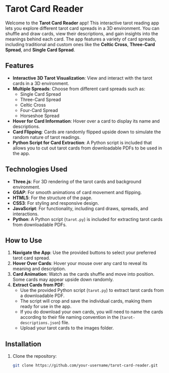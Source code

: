 # Tarot Card Reader

Welcome to the **Tarot Card Reader** app! This interactive tarot reading app lets you explore different tarot card spreads in a 3D environment. You can shuffle and draw cards, view their descriptions, and gain insights into the meanings behind each card. The app features a variety of card spreads, including traditional and custom ones like the **Celtic Cross**, **Three-Card Spread**, and **Single Card Spread**.

## Features

- **Interactive 3D Tarot Visualization**: View and interact with the tarot cards in a 3D environment.
- **Multiple Spreads**: Choose from different card spreads such as:
  - Single Card Spread
  - Three-Card Spread
  - Celtic Cross
  - Four-Card Spread
  - Horseshoe Spread
- **Hover for Card Information**: Hover over a card to display its name and descriptions.
- **Card Flipping**: Cards are randomly flipped upside down to simulate the random nature of tarot readings.
- **Python Script for Card Extraction**: A Python script is included that allows you to cut out tarot cards from downloadable PDFs to be used in the app.

## Technologies Used

- **Three.js**: For 3D rendering of the tarot cards and background environment.
- **GSAP**: For smooth animations of card movement and flipping.
- **HTML5**: For the structure of the page.
- **CSS3**: For styling and responsive design.
- **JavaScript**: For functionality, including card draws, spreads, and interactions.
- **Python**: A Python script (`tarot.py`) is included for extracting tarot cards from downloadable PDFs.

## How to Use

1. **Navigate the App**: Use the provided buttons to select your preferred tarot card spread.
2. **Hover Over Cards**: Hover your mouse over any card to reveal its meaning and description.
3. **Card Animation**: Watch as the cards shuffle and move into position. Some cards may appear upside down randomly.
4. **Extract Cards from PDF**:
   - Use the provided Python script (`tarot.py`) to extract tarot cards from a downloadable PDF.
   - The script will crop and save the individual cards, making them ready for use in the app.
   - If you do download your own cards, you will need to name the cards according to their file naming convention in the (`tarot-descriptions.json`) file.
   - Upload your tarot cards to the images folder.

## Installation

1. Clone the repository:

   ```bash
   git clone https://github.com/your-username/tarot-card-reader.git
